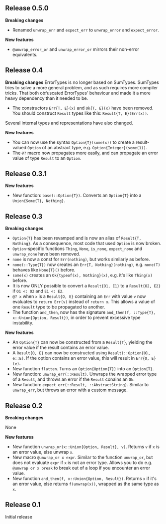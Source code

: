 ## Release 0.5.0

__Breaking changes__
* Renamed `unwrap_err` and `expect_err` to `unwrap_error` and `expect_error`.

__New features__
* `@unwrap_error_or` and `unwrap_error_or` mirrors their non-error equivalents.

## Release 0.4
__Breaking changes__
ErrorTypes is no longer based on SumTypes. SumTypes tries to solve a more general problem, and as such requires more compiler tricks. That both obfuscated ErrorTypes' behaviour and made it a more heavy dependency than it needed to be.

* The constructors `Err{T, E}(x)` and `Ok{T, E}(x)` have been removed. You should construct `Result` types like this: `Result{T, E}(Err(x))`.

Several internal types and representations have also changed.

__New features__
* You can now use the syntax `Option{T}(some(x))` to create a result-valued `Option` of an abstract type, e.g. `Option{Integer}(some(1))`.
* The `@?` macro now propagates more easily, and can propagate an error value of type `Result` to an `Option`.

## Release 0.3.1

__New features__
* New function: `base(::Option{T})`. Converts an `Option{T}` into a `Union{Some{T}, Nothing}`.

## Release 0.3
__Breaking changes__

* `Option{T}` has been revamped and is now an alias of `Result{T, Nothing}`. As a consequence, most code that used `Option` is now broken.
* `Option`-specific functions `Thing`, `None`, `is_none`, `expect_none` and `unwrap_none` have been removed.
* `none` is now a const for `Err(nothing)`, but works similarly as before.
* `none(::Type{T})` now creates an `Err{T, Nothing}(nothing)`, e.g. `none(T)` behaves like `None{T}()` before.
* `some(x)` creates an `Ok{typeof(x), Nothing}(x)`, e.g. it's like `Thing(x)` before.
* It is now ONLY possible to convert a `Result{O1, E1}` to a `Result{O2, E2}` if `O1 <: O2` and `E1 <: E2`.
* `@? x` when `x` is a `Result{O, E}` containing an `Err` with value `v` now evaluates to `return Err(v)` instead of `return x`. This allows a value of one `Result` type to be propagated to another.
* The function `and_then`, now has the signature `and_then(f, ::Type{T}, x::Union{Option, Result})`, in order to prevent excessive type instability.

__New features__

* An `Option{T}` can now be constructed from a `Result{T}`, yielding the error value if the result contains an error value.
* A `Result{O, E}` can now be constructed using `Result(::Option{O}, e::E)`. If the option contains an error value, this will result in `Err{O, E}(e)`.
* New function `flatten`. Turns an `Option{Option{T}}` into an `Option{T}`.
* New function: `unwrap_err(::Result)`. Unwraps the wrapped error type of a `Result`, and throws an error if the `Result` conains an `Ok`.
* New function: `expect_err(::Result, ::AbstractString)`. Similar to `unwrap_err`, but throws an error with a custom message.

## Release 0.2
__Breaking changes__

None

__New features__

* New function `unwrap_or(x::Union{Option, Result}, v)`. Returns `v` if `x` is an error value, else unwrap `x`.
* New macro `@unwrap_or x expr`. Similar to the function `unwrap_or`, but does not evaluate `expr` if `x` is not an error type. Allows you to do e.g. `@unwrap or x break` to break out of a loop if you encounter an error value.
* New function `and_then(f, x::Union{Option, Result})`. Returns `x` if it's an error value, else returns `f(unwrap(x))`, wrapped as the same type as `x`.

## Release 0.1
Initial release

